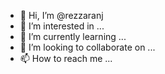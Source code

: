 - 👋 Hi, I’m @rezzaranj
- 👀 I’m interested in ...
- 🌱 I’m currently learning ...
- 💞️ I’m looking to collaborate on ...
- 📫 How to reach me ...

<!---
rezzaranj/rezzaranj is a ✨ special ✨ repository because its `README.md` (this file) appears on your GitHub profile.
You can click the Preview link to take a look at your changes.
--->
